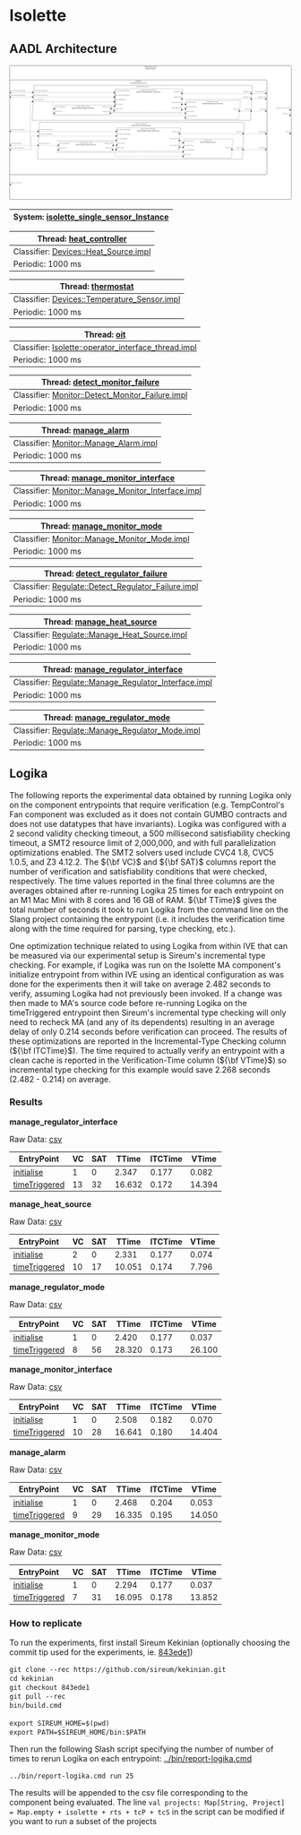 # <!---title_start-->Isolette<!---title_end-->
<!---description_start-->
<!---description_end-->
## <!--arch-section-title_start-->AADL Architecture<!--arch-section-title_end-->
<!--arch-section-description_start-->
<!--arch-section-description_end-->
<!--arch-section-aadl-arch-diagram_start-->
![AADL Arch](aadl/diagrams/aadl-arch.svg)
<!--arch-section-aadl-arch-diagram_end-->
<!--arch-section-aadl-arch-component-info-isolette_single_sensor_Instance_start-->
|System: [isolette_single_sensor_Instance](aadl/aadl/packages/Isolette.aadl#L71) |
|--|
<!--arch-section-aadl-arch-component-info-isolette_single_sensor_Instance_end-->
<!--arch-section-aadl-arch-component-info-heat_controller_start-->
|Thread: [heat_controller](aadl/aadl/packages/Devices.aadl#L118) |
|--|
|Classifier: [Devices::Heat_Source.impl](aadl/aadl/packages/Devices.aadl#L135)|
|Periodic: 1000 ms|

<!--arch-section-aadl-arch-component-info-heat_controller_end-->
<!--arch-section-aadl-arch-component-info-thermostat_start-->
|Thread: [thermostat](aadl/aadl/packages/Devices.aadl#L73) |
|--|
|Classifier: [Devices::Temperature_Sensor.impl](aadl/aadl/packages/Devices.aadl#L90)|
|Periodic: 1000 ms|

<!--arch-section-aadl-arch-component-info-thermostat_end-->
<!--arch-section-aadl-arch-component-info-oit_start-->
|Thread: [oit](aadl/aadl/packages/Isolette.aadl#L274) |
|--|
|Classifier: [Isolette::operator_interface_thread.impl](aadl/aadl/packages/Isolette.aadl#L307)|
|Periodic: 1000 ms|

<!--arch-section-aadl-arch-component-info-oit_end-->
<!--arch-section-aadl-arch-component-info-detect_monitor_failure_start-->
|Thread: [detect_monitor_failure](aadl/aadl/packages/Monitor.aadl#L43) |
|--|
|Classifier: [Monitor::Detect_Monitor_Failure.impl](aadl/aadl/packages/Monitor.aadl#L439)|
|Periodic: 1000 ms|

<!--arch-section-aadl-arch-component-info-detect_monitor_failure_end-->
<!--arch-section-aadl-arch-component-info-manage_alarm_start-->
|Thread: [manage_alarm](aadl/aadl/packages/Monitor.aadl#L39) |
|--|
|Classifier: [Monitor::Manage_Alarm.impl](aadl/aadl/packages/Monitor.aadl#L321)|
|Periodic: 1000 ms|

<!--arch-section-aadl-arch-component-info-manage_alarm_end-->
<!--arch-section-aadl-arch-component-info-manage_monitor_interface_start-->
|Thread: [manage_monitor_interface](aadl/aadl/packages/Monitor.aadl#L37) |
|--|
|Classifier: [Monitor::Manage_Monitor_Interface.impl](aadl/aadl/packages/Monitor.aadl#L125)|
|Periodic: 1000 ms|

<!--arch-section-aadl-arch-component-info-manage_monitor_interface_end-->
<!--arch-section-aadl-arch-component-info-manage_monitor_mode_start-->
|Thread: [manage_monitor_mode](aadl/aadl/packages/Monitor.aadl#L41) |
|--|
|Classifier: [Monitor::Manage_Monitor_Mode.impl](aadl/aadl/packages/Monitor.aadl#L240)|
|Periodic: 1000 ms|

<!--arch-section-aadl-arch-component-info-manage_monitor_mode_end-->
<!--arch-section-aadl-arch-component-info-detect_regulator_failure_start-->
|Thread: [detect_regulator_failure](aadl/aadl/packages/Regulate.aadl#L48) |
|--|
|Classifier: [Regulate::Detect_Regulator_Failure.impl](aadl/aadl/packages/Regulate.aadl#L518)|
|Periodic: 1000 ms|

<!--arch-section-aadl-arch-component-info-detect_regulator_failure_end-->
<!--arch-section-aadl-arch-component-info-manage_heat_source_start-->
|Thread: [manage_heat_source](aadl/aadl/packages/Regulate.aadl#L42) |
|--|
|Classifier: [Regulate::Manage_Heat_Source.impl](aadl/aadl/packages/Regulate.aadl#L489)|
|Periodic: 1000 ms|

<!--arch-section-aadl-arch-component-info-manage_heat_source_end-->
<!--arch-section-aadl-arch-component-info-manage_regulator_interface_start-->
|Thread: [manage_regulator_interface](aadl/aadl/packages/Regulate.aadl#L38) |
|--|
|Classifier: [Regulate::Manage_Regulator_Interface.impl](aadl/aadl/packages/Regulate.aadl#L256)|
|Periodic: 1000 ms|

<!--arch-section-aadl-arch-component-info-manage_regulator_interface_end-->
<!--arch-section-aadl-arch-component-info-manage_regulator_mode_start-->
|Thread: [manage_regulator_mode](aadl/aadl/packages/Regulate.aadl#L46) |
|--|
|Classifier: [Regulate::Manage_Regulator_Mode.impl](aadl/aadl/packages/Regulate.aadl#L383)|
|Periodic: 1000 ms|

<!--arch-section-aadl-arch-component-info-manage_regulator_mode_end-->

## <!--logika-title_start-->Logika<!--logika-title_end-->
<!--logika-description_start-->
<script type="text/javascript"
  src="https://cdnjs.cloudflare.com/ajax/libs/mathjax/2.7.0/MathJax.js?config=TeX-AMS_CHTML">
</script>
<script type="text/x-mathjax-config">
  MathJax.Hub.Config({
    tex2jax: {
      inlineMath: [['$','$'], ['\\(','\\)']],
      processEscapes: true},
      jax: ["input/TeX","input/MathML","input/AsciiMath","output/CommonHTML"],
      extensions: ["tex2jax.js","mml2jax.js","asciimath2jax.js","MathMenu.js","MathZoom.js","AssistiveMML.js", "[Contrib]/a11y/accessibility-menu.js"],
      TeX: {
      extensions: ["AMSmath.js","AMSsymbols.js","noErrors.js","noUndefined.js"],
      equationNumbers: {
      autoNumber: "AMS"
      }
    }
  });
</script>
The following reports the experimental data obtained by running Logika
only on the component entrypoints that require verification (e.g. TempControl's
Fan component was excluded as it does not contain GUMBO contracts and does not
use datatypes that have invariants).  Logika was configured with a 2 second
validity checking timeout, a 500 millisecond satisfiability checking timeout, a
SMT2 resource limit of 2,000,000, and with full parallelization optimizations
enabled.  The SMT2 solvers used include CVC4 1.8, CVC5 1.0.5, and Z3 4.12.2. The
${\bf VC}$ and ${\bf SAT}$ columns report the number of verification and
satisfiability conditions that were checked, respectively.  The time values
reported in the final three columns are the averages obtained after re-running
Logika 25 times for each entrypoint on an M1 Mac Mini with 8 cores and 16 GB of
RAM.  ${\bf TTime}$ gives the total number of seconds it took to run Logika
from the command line on the Slang project containing the entrypoint (i.e. it
includes the verification time along with the time required for parsing, type
checking, etc.).

One optimization technique related to using Logika from within IVE that can be
measured via our experimental setup is Sireum's incremental type checking. For
example, if Logika was run on the Isolette MA component's initialize entrypoint
from within IVE using an identical configuration as was done for the experiments
then it will take on average 2.482 seconds to verify, assuming Logika had not
previously been invoked.  If a change was then made to MA's source code before
re-running Logika on the timeTriggered entrypoint then Sireum's incremental type
checking will only need to recheck MA (and any of its dependents) resulting in
an average delay of only 0.214 seconds before verification can proceed. The
results of these optimizations are reported in the Incremental-Type Checking
column (${\bf ITCTime}$).  The time required to actually verify an entrypoint with
a clean cache is reported in the Verification-Time column (${\bf VTime}$) so
incremental type checking for this example would save 2.268 seconds (2.482 -
0.214) on average.
<!--logika-description_end-->
### <!--logiak-results-title_start-->Results<!--logiak-results-title_end-->
<!--logiak-results-description_start-->
<!--logiak-results-description_end-->
<!--logiak-results-logika-Manage_Regulator_Interface_impl_thermostat_regulate_temperature_manage_regulator_interface_start-->

**manage_regulator_interface**

Raw Data: [csv](hamr/slang/src/main/component/isolette/Regulate/.Manage_Regulator_Interface_impl_thermostat_regulate_temperature_manage_regulator_interface.scala.csv)

EntryPoint|VC|SAT|TTime|ITCTime|VTime|
|--|--|--|--|--|--|
|[initialise](hamr/slang/src/main/component/isolette/Regulate/Manage_Regulator_Interface_impl_thermostat_regulate_temperature_manage_regulator_interface.scala#L15)|1|0|2.347|0.177|0.082|
|[timeTriggered](hamr/slang/src/main/component/isolette/Regulate/Manage_Regulator_Interface_impl_thermostat_regulate_temperature_manage_regulator_interface.scala#L38)|13|32|16.632|0.172|14.394|
<!--logiak-results-logika-Manage_Regulator_Interface_impl_thermostat_regulate_temperature_manage_regulator_interface_end-->
<!--logiak-results-logika-Manage_Heat_Source_impl_thermostat_regulate_temperature_manage_heat_source_start-->

**manage_heat_source**

Raw Data: [csv](hamr/slang/src/main/component/isolette/Regulate/.Manage_Heat_Source_impl_thermostat_regulate_temperature_manage_heat_source.scala.csv)

EntryPoint|VC|SAT|TTime|ITCTime|VTime|
|--|--|--|--|--|--|
|[initialise](hamr/slang/src/main/component/isolette/Regulate/Manage_Heat_Source_impl_thermostat_regulate_temperature_manage_heat_source.scala#L20)|2|0|2.331|0.177|0.074|
|[timeTriggered](hamr/slang/src/main/component/isolette/Regulate/Manage_Heat_Source_impl_thermostat_regulate_temperature_manage_heat_source.scala#L47)|10|17|10.051|0.174|7.796|
<!--logiak-results-logika-Manage_Heat_Source_impl_thermostat_regulate_temperature_manage_heat_source_end-->
<!--logiak-results-logika-Manage_Regulator_Mode_impl_thermostat_regulate_temperature_manage_regulator_mode_start-->

**manage_regulator_mode**

Raw Data: [csv](hamr/slang/src/main/component/isolette/Regulate/.Manage_Regulator_Mode_impl_thermostat_regulate_temperature_manage_regulator_mode.scala.csv)

EntryPoint|VC|SAT|TTime|ITCTime|VTime|
|--|--|--|--|--|--|
|[initialise](hamr/slang/src/main/component/isolette/Regulate/Manage_Regulator_Mode_impl_thermostat_regulate_temperature_manage_regulator_mode.scala#L18)|1|0|2.420|0.177|0.037|
|[timeTriggered](hamr/slang/src/main/component/isolette/Regulate/Manage_Regulator_Mode_impl_thermostat_regulate_temperature_manage_regulator_mode.scala#L40)|8|56|28.320|0.173|26.100|
<!--logiak-results-logika-Manage_Regulator_Mode_impl_thermostat_regulate_temperature_manage_regulator_mode_end-->
<!--logiak-results-logika-Manage_Monitor_Interface_impl_thermostat_monitor_temperature_manage_monitor_interface_start-->

**manage_monitor_interface**

Raw Data: [csv](hamr/slang/src/main/component/isolette/Monitor/.Manage_Monitor_Interface_impl_thermostat_monitor_temperature_manage_monitor_interface.scala.csv)

EntryPoint|VC|SAT|TTime|ITCTime|VTime|
|--|--|--|--|--|--|
|[initialise](hamr/slang/src/main/component/isolette/Monitor/Manage_Monitor_Interface_impl_thermostat_monitor_temperature_manage_monitor_interface.scala#L19)|1|0|2.508|0.182|0.070|
|[timeTriggered](hamr/slang/src/main/component/isolette/Monitor/Manage_Monitor_Interface_impl_thermostat_monitor_temperature_manage_monitor_interface.scala#L39)|10|28|16.641|0.180|14.404|
<!--logiak-results-logika-Manage_Monitor_Interface_impl_thermostat_monitor_temperature_manage_monitor_interface_end-->
<!--logiak-results-logika-Manage_Alarm_impl_thermostat_monitor_temperature_manage_alarm_start-->

**manage_alarm**

Raw Data: [csv](hamr/slang/src/main/component/isolette/Monitor/.Manage_Alarm_impl_thermostat_monitor_temperature_manage_alarm.scala.csv)

EntryPoint|VC|SAT|TTime|ITCTime|VTime|
|--|--|--|--|--|--|
|[initialise](hamr/slang/src/main/component/isolette/Monitor/Manage_Alarm_impl_thermostat_monitor_temperature_manage_alarm.scala#L19)|1|0|2.468|0.204|0.053|
|[timeTriggered](hamr/slang/src/main/component/isolette/Monitor/Manage_Alarm_impl_thermostat_monitor_temperature_manage_alarm.scala#L44)|9|29|16.335|0.195|14.050|
<!--logiak-results-logika-Manage_Alarm_impl_thermostat_monitor_temperature_manage_alarm_end-->
<!--logiak-results-logika-Manage_Monitor_Mode_impl_thermostat_monitor_temperature_manage_monitor_mode_start-->

**manage_monitor_mode**

Raw Data: [csv](hamr/slang/src/main/component/isolette/Monitor/.Manage_Monitor_Mode_impl_thermostat_monitor_temperature_manage_monitor_mode.scala.csv)

EntryPoint|VC|SAT|TTime|ITCTime|VTime|
|--|--|--|--|--|--|
|[initialise](hamr/slang/src/main/component/isolette/Monitor/Manage_Monitor_Mode_impl_thermostat_monitor_temperature_manage_monitor_mode.scala#L19)|1|0|2.294|0.177|0.037|
|[timeTriggered](hamr/slang/src/main/component/isolette/Monitor/Manage_Monitor_Mode_impl_thermostat_monitor_temperature_manage_monitor_mode.scala#L37)|7|31|16.095|0.178|13.852|
<!--logiak-results-logika-Manage_Monitor_Mode_impl_thermostat_monitor_temperature_manage_monitor_mode_end-->

### <!--how-to-run-title_start-->How to replicate<!--how-to-run-title_end-->
<!--how-to-run-description_start-->
To run the experiments, first install Sireum Kekinian (optionally choosing the
commit tip used for the experiments, ie. [843ede1](https://github.com/sireum/kekinian/tree/843ede1120e6e75fde089db0928ab66a3c9a3e73))

```
git clone --rec https://github.com/sireum/kekinian.git
cd kekinian
git checkout 843ede1
git pull --rec
bin/build.cmd

export SIREUM_HOME=$(pwd)
export PATH=$SIREUM_HOME/bin:$PATH
```

Then run the following Slash script specifying the number of number of times to rerun Logika
on each entrypoint: [../bin/report-logika.cmd](../bin/report-logika.cmd)

```
../bin/report-logika.cmd run 25
```

The results will be appended to the csv file corresponding to the component
being evaluated. The line ``val projects: Map[String, Project] = Map.empty + isolette + rts + tcP + tcS``
in the script can be modified if you want to run a subset of the projects
<!--how-to-run-description_end-->
